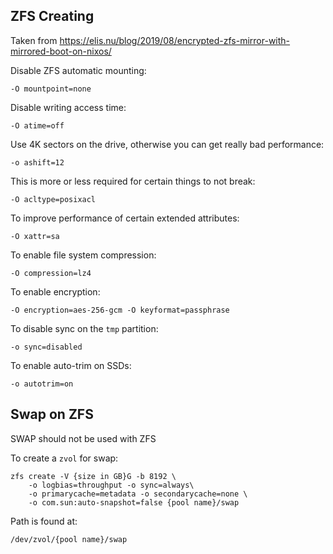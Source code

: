 ## ZFS Creating

Taken from <https://elis.nu/blog/2019/08/encrypted-zfs-mirror-with-mirrored-boot-on-nixos/>

Disable ZFS automatic mounting:

   `-O mountpoint=none`

Disable writing access time:

   `-O atime=off`

Use 4K sectors on the drive, otherwise you can get really bad performance:

   `-o ashift=12`

This is more or less required for certain things to not break:

   `-O acltype=posixacl`

To improve performance of certain extended attributes:

   `-O xattr=sa`

To enable file system compression:

   `-O compression=lz4`

To enable encryption:

   `-O encryption=aes-256-gcm -O keyformat=passphrase`

To disable sync on the `tmp` partition:

   `-o sync=disabled`

To enable auto-trim on SSDs:

   `-o autotrim=on`

## Swap on ZFS

SWAP should not be used with ZFS

To create a `zvol` for swap:

```
zfs create -V {size in GB}G -b 8192 \
    -o logbias=throughput -o sync=always\
    -o primarycache=metadata -o secondarycache=none \
    -o com.sun:auto-snapshot=false {pool name}/swap
```

Path is found at:

```
/dev/zvol/{pool name}/swap
```
